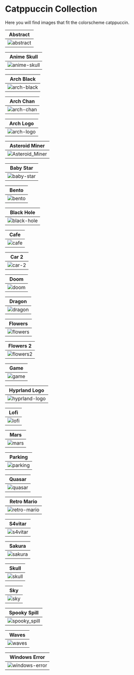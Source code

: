 # Catppuccin Collection

Here you will find images that fit the colorscheme catppuccin.

| **Abstract**                                          |
| ----------------------------------------------------- |
| ![abstract](catppuccin/abstract.png)                 |

| **Anime Skull**                                       |
| ----------------------------------------------------- |
| ![anime-skull](catppuccin/anime-skull.png)          |

| **Arch Black**                                       |
| ----------------------------------------------------- |
| ![arch-black](catppuccin/arch-black.png)            |

| **Arch Chan**                                        |
| ----------------------------------------------------- |
| ![arch-chan](catppuccin/arch-chan.png)              |

| **Arch Logo**                                        |
| ----------------------------------------------------- |
| ![arch-logo](catppuccin/arch-logo.png)              |

| **Asteroid Miner**                                   |
| ----------------------------------------------------- |
| ![Asteroid_Miner](catppuccin/Asteroid_Miner.png)    |

| **Baby Star**                                        |
| ----------------------------------------------------- |
| ![baby-star](catppuccin/baby-star.png)              |

| **Bento**                                            |
| ----------------------------------------------------- |
| ![bento](catppuccin/bento.png)                      |

| **Black Hole**                                       |
| ----------------------------------------------------- |
| ![black-hole](catppuccin/black-hole.png)            |

| **Cafe**                                             |
| ----------------------------------------------------- |
| ![cafe](catppuccin/cafe.jpg)                        |

| **Car 2**                                           |
| ----------------------------------------------------- |
| ![car-2](catppuccin/car-2.png)                      |

| **Doom**                                             |
| ----------------------------------------------------- |
| ![doom](catppuccin/doom.png)                        |

| **Dragon**                                           |
| ----------------------------------------------------- |
| ![dragon](catppuccin/dragon.png)                    |

| **Flowers**                                          |
| ----------------------------------------------------- |
| ![flowers](catppuccin/flowers.png)                  |

| **Flowers 2**                                        |
| ----------------------------------------------------- |
| ![flowers2](catppuccin/flowers2.png)                |

| **Game**                                             |
| ----------------------------------------------------- |
| ![game](catppuccin/game.png)                        |

| **Hyprland Logo**                                    |
| ----------------------------------------------------- |
| ![hyprland-logo](catppuccin/hyprland-logo.png)      |

| **Lofi**                                             |
| ----------------------------------------------------- |
| ![lofi](catppuccin/lofi.jpeg)                       |

| **Mars**                                            |
| ----------------------------------------------------- |
| ![mars](catppuccin/mars.png)                        |

| **Parking**                                          |
| ----------------------------------------------------- |
| ![parking](catppuccin/parking.jpg)                  |

| **Quasar**                                           |
| ----------------------------------------------------- |
| ![quasar](catppuccin/quasar.png)                    |

| **Retro Mario**                                      |
| ----------------------------------------------------- |
| ![retro-mario](catppuccin/retro-mario.png)         |

| **S4vitar**                                         |
| ----------------------------------------------------- |
| ![s4vitar](catppuccin/s4vitar.png)                 |

| **Sakura**                                           |
| ----------------------------------------------------- |
| ![sakura](catppuccin/sakura.png)                    |

| **Skull**                                            |
| ----------------------------------------------------- |
| ![skull](catppuccin/skull.png)                      |

| **Sky**                                              |
| ----------------------------------------------------- |
| ![sky](catppuccin/sky.png)                          |

| **Spooky Spill**                                     |
| ----------------------------------------------------- |
| ![spooky_spill](catppuccin/spooky_spill.jpg)        |

| **Waves**                                           |
| ----------------------------------------------------- |
| ![waves](catppuccin/waves.jpg)                      |

| **Windows Error**                                   |
| ----------------------------------------------------- |
| ![windows-error](catppuccin/windows-error.jpg)      |
